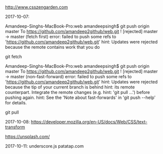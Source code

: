 http://www.csszengarden.com

2017-10-07:

Amandeep-Singhs-MacBook-Pro:web amandeepsingh$ git push origin master
To https://github.com/amandeep2github/web.git
 ! [rejected]        master -> master (fetch first)
error: failed to push some refs to 'https://github.com/amandeep2github/web.git'
hint: Updates were rejected because the remote contains work that you do


git fetch

Amandeep-Singhs-MacBook-Pro:web amandeepsingh$ git push origin master
To https://github.com/amandeep2github/web.git
 ! [rejected]        master -> master (non-fast-forward)
error: failed to push some refs to 'https://github.com/amandeep2github/web.git'
hint: Updates were rejected because the tip of your current branch is behind
hint: its remote counterpart. Integrate the remote changes (e.g.
hint: 'git pull ...') before pushing again.
hint: See the 'Note about fast-forwards' in 'git push --help' for details.

git pull

2017-10-08:
https://developer.mozilla.org/en-US/docs/Web/CSS/text-transform

https://unsplash.com/

2017-10-11:
underscore.js
patatap.com
